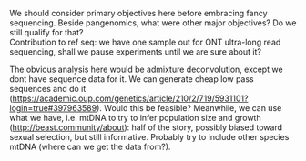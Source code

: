 We should consider primary objectives here before embracing fancy sequencing. Beside pangenomics, what were other major objectives? Do we still qualify for that?  
Contribution to ref seq: we have one sample out for ONT ultra-long read sequencing, shall we pause experiments until we are sure about it? 

The obvious analysis here would be admixture deconvolution, except we dont have sequence data for it. We can generate cheap low pass sequences and do it (https://academic.oup.com/genetics/article/210/2/719/5931101?login=true#397963589). Would this be feasible?
Meanwhile, we can use what we have, i.e. mtDNA to try to infer population size and growth (http://beast.community/about): half of the story, possibly biased toward sexual selection, but still informative. Probably try to include other species mtDNA (where can we get the data from?). 
